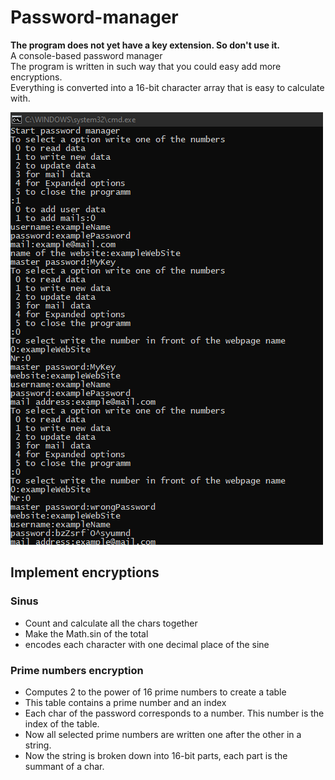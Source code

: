 # Password-manager
<b>The program does not yet have a key extension. So don't use it.</b>
<br>
A console-based password manager							<br>
The program is written in such way that you could easy add more encryptions.		<br>
Everything is converted into a 16-bit character array that is easy to calculate with.	<br>

<img src="pic.png" alt="Example picture"/>

## Implement encryptions
### Sinus
- Count and calculate all the chars together
- Make the Math.sin of the total
- encodes each character with one decimal place of the sine

### Prime numbers encryption
- Computes 2 to the power of 16 prime numbers to create a table
- This table contains a prime number and an index
- Each char of the password corresponds to a number. This number is the index of the table.
- Now all selected prime numbers are written one after the other in a string.
- Now the string is broken down into 16-bit parts, each part is the summant of a char.
